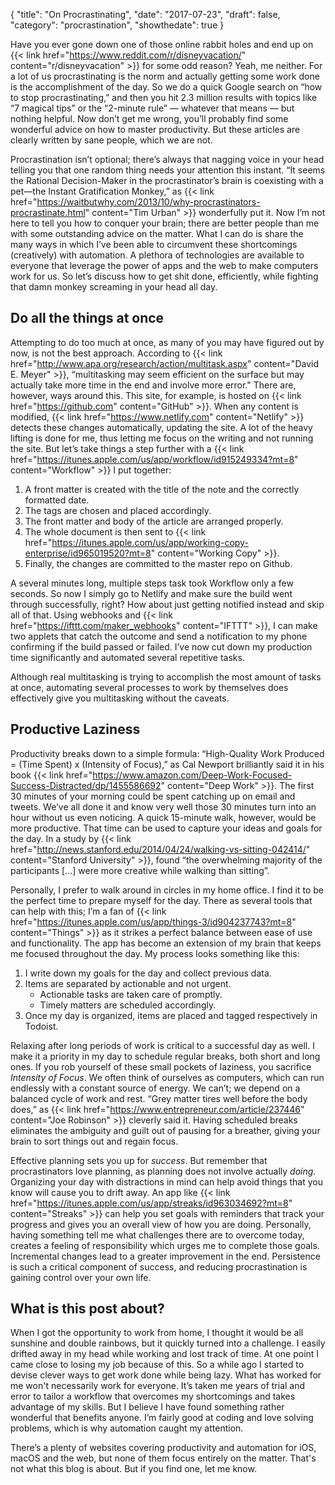{
  "title": "On Procrastinating",
  "date": "2017-07-23",
  "draft": false,
  "category": "procrastination",
  "showthedate": true
}

Have you ever gone down one of those online rabbit holes and end up on {{< link href="https://www.reddit.com/r/disneyvacation/" content="r/disneyvacation" >}} for some odd reason? Yeah, me neither. For a lot of us procrastinating is the norm and actually getting some work done is the accomplishment of the day. So we do a quick Google search on “how to stop procrastinating,” and then you hit 2.3 million results with topics like “7 magical tips” or the “2-minute rule” — whatever that means — but nothing helpful. Now don’t get me wrong, you’ll probably find some wonderful advice on how to master productivity. But these articles are clearly written by sane people, which we are not.

Procrastination isn’t optional; there’s always that nagging voice in your head telling you that one random thing needs your attention this instant. “It seems the Rational Decision-Maker in the procrastinator’s brain is coexisting with a pet—the Instant Gratification Monkey,” as {{< link href="https://waitbutwhy.com/2013/10/why-procrastinators-procrastinate.html" content="Tim Urban" >}} wonderfully put it. Now I’m not here to tell you how to conquer your brain; there are better people than me with some outstanding advice on the matter. What I can do is share the many ways in which I’ve been able to circumvent these shortcomings (creatively) with automation. A plethora of technologies are available to everyone that leverage the power of apps and the web to make computers work for us. So let’s discuss how to get shit done, efficiently, while fighting that damn monkey screaming in your head all day.

## Do all the things at once
Attempting to do too much at once, as many of you may have figured out by now, is not the best approach. According to {{< link href="http://www.apa.org/research/action/multitask.aspx" content="David E. Meyer" >}}, “multitasking may seem efficient on the surface but may actually take more time in the end and involve more error." There are, however, ways around this. This site, for example, is hosted on {{< link href="https://github.com" content="GitHub" >}}. When any content is modified, {{< link href="https://www.netlify.com" content="Netlify" >}} detects these changes automatically, updating the site. A lot of the heavy lifting is done for me, thus letting me focus on the writing and not running the site. But let’s take things a step further with a {{< link href="https://itunes.apple.com/us/app/workflow/id915249334?mt=8" content="Workflow" >}} I put together:

1. A front matter is created with the title of the note and the correctly formatted date.
2. The tags are chosen and placed accordingly.
3. The front matter and body of the article are arranged properly.
4. The whole document is then sent to {{< link href="https://itunes.apple.com/us/app/working-copy-enterprise/id965019520?mt=8" content="Working Copy" >}}.
5. Finally, the changes are committed to the master repo on Github.

A several minutes long, multiple steps task took Workflow only a few seconds. So now I simply go to Netlify and make sure the build went through successfully, right? How about just getting notified instead and skip all of that. Using webhooks and {{< link href="https://ifttt.com/maker_webhooks" content="IFTTT" >}}, I can make two applets that catch the outcome and send a notification to my phone confirming if the build passed or failed. I’ve now cut down my production time significantly and automated several repetitive tasks.

Although real multitasking is trying to accomplish the most amount of tasks at once, automating several processes to work by themselves does effectively give you multitasking without the caveats.

## Productive Laziness
Productivity breaks down to a simple formula: “High-Quality Work Produced = (Time Spent) x (Intensity of Focus),” as Cal Newport brilliantly said it in his book {{< link href="https://www.amazon.com/Deep-Work-Focused-Success-Distracted/dp/1455586692" content="Deep Work" >}}. The first 30 minutes of your morning could be spent catching up on email and tweets. We’ve all done it and know very well those 30 minutes turn into an hour without us even noticing. A quick 15-minute walk, however, would be more productive. That time can be used to capture your ideas and goals for the day. In a study by {{< link href="http://news.stanford.edu/2014/04/24/walking-vs-sitting-042414/" content="Stanford University" >}}, found “the overwhelming majority of the participants […] were more creative while walking than sitting”.

Personally, I prefer to walk around in circles in my home office. I find it to be the perfect time to prepare myself for the day. There as several tools that can help with this; I’m a fan of {{< link href="https://itunes.apple.com/us/app/things-3/id904237743?mt=8" content="Things" >}} as it strikes a perfect balance between ease of use and functionality. The app has become an extension of my brain that keeps me focused throughout the day. My process looks something like this:

1. I write down my goals for the day and collect previous data.
2. Items are separated by actionable and not urgent.
	* Actionable tasks are taken care of promptly.
	* Timely matters are scheduled accordingly.
3. Once my day is organized, items are placed and tagged respectively in Todoist.

Relaxing after long periods of work is critical to a successful day as well. I make it a priority in my day to schedule regular breaks, both short and long ones. If you rob yourself of these small pockets of laziness, you sacrifice *Intensity of Focus*. We often think of ourselves as computers, which can run endlessly with a constant source of energy. We can’t; we depend on a balanced cycle of work and rest. “Grey matter tires well before the body does,” as {{< link href="https://www.entrepreneur.com/article/237446" content="Joe Robinson" >}} cleverly said it. Having scheduled breaks eliminates the ambiguity and guilt out of pausing for a breather, giving your brain to sort things out and regain focus.

Effective planning sets you up for *success*. But remember that procrastinators love planning, as planning does not involve actually *doing*. Organizing your day with distractions in mind can help avoid things that you know will cause you to drift away. An app like {{< link href="https://itunes.apple.com/us/app/streaks/id963034692?mt=8" content="Streaks" >}} can help you set goals with reminders that track your progress and gives you an overall view of how you are doing. Personally, having something tell me what challenges there are to overcome today, creates a feeling of responsibility which urges me to complete those goals. Incremental changes lead to a greater improvement in the end. Persistence is such a critical component of success, and reducing procrastination is gaining control over your own life.

## What is this post about?
When I got the opportunity to work from home, I thought it would be all sunshine and double rainbows, but it quickly turned into a challenge. I easily drifted away in my head while working and lost track of time. At one point I came close to losing my job because of this. So a while ago I started to devise clever ways to get work done while being lazy. What has worked for me won't necessarily work for everyone. It’s taken me years of trial and error to tailor a workflow that overcomes my shortcomings and takes advantage of my skills. But I believe I have found something rather wonderful that benefits anyone. I’m fairly good at coding and love solving problems, which is why automation caught my attention.

There’s a plenty of websites covering productivity and automation for iOS, macOS and the web, but none of them focus entirely on the matter. That's not what this blog is about. But if you find one, let me know. 
